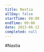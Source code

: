 ```yaml
---
title: Nastia
allDay: false
startTime: 08:00
endTime: 09:00
date: 2023-06-12
completed: null
---
```

#Nastia